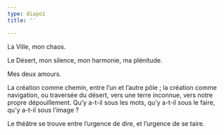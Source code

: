 ```yaml
---
type: diapo1
title: ''

---
```

La Ville, mon chaos.

Le Désert, mon silence, mon harmonie, ma plénitude.

Mes deux amours.

La création comme chemin, entre l’un et l’autre pôle ; 
la création comme navigation, ou traversée du désert, vers une terre inconnue, vers notre propre dépouillement. Qu’y a-t-il sous les mots, qu’y a-t-il sous le faire, qu’y a-t-il sous l’image ?

Le théâtre se trouve entre l’urgence de dire, et l’urgence de se taire.